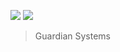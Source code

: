 <!--
  Guardian Systems
  2021 - All Rights Reserved
-->

<img src="https://img.shields.io/badge/Language-LuaU-yellow" align="center;"/> <img src="https://img.shields.io/badge/Version-v1.1.2-green" align="center;"/>
> Guardian Systems
